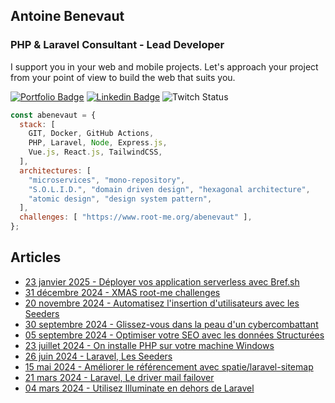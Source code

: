 <h2>Antoine Benevaut</h2>
<h3>PHP & Laravel Consultant - Lead Developer</h3>

I support you in your web and mobile projects. Let's approach your project from your point of view to build the web that suits you.

[![Portfolio Badge](https://img.shields.io/badge/Portfolio-white?logoColor=000&style=flat)](https://abenevaut.dev?pk_campaign=redirect-github-com&pk_source=github.com&pk_medium=social&pk_keyword=link&pk_content=v1&pk_cid=20241005)
[![Linkedin Badge](https://img.shields.io/badge/Linkedin-blue?logo=linkedin&logoColor=fff&style=flat)](https://www.linkedin.com/in/antoine-benevaut-53a39b36/)
![Twitch Status](https://img.shields.io/twitch/status/abenevaut)

```javascript
const abenevaut = {
  stack: [
    GIT, Docker, GitHub Actions,
    PHP, Laravel, Node, Express.js,
    Vue.js, React.js, TailwindCSS,
  ],
  architectures: [
    "microservices", "mono-repository",
    "S.O.L.I.D.", "domain driven design", "hexagonal architecture",
    "atomic design", "design system pattern",
  ],
  challenges: [ "https://www.root-me.org/abenevaut" ],
};
```

<h2>Articles</h2>
<p>

- [23 janvier 2025 - Déployer vos application serverless avec Bref.sh](https://laravel-france.com/posts/deployer-vos-application-serverless-avec-brefsh)
- [31 décembre 2024 - XMAS root-me challenges](https://www.abenevaut.dev/2024-xmas-root-me.html?pk_campaign=redirect-github-abenevaut-dev&pk_source=github.com&pk_medium=article&pk_keyword=link&pk_content=v1&pk_cid=20241231)
- [20 novembre 2024 - Automatisez l'insertion d'utilisateurs avec les Seeders](https://laravel-france.com/posts/automatisez-linsertion-dutilisateurs-avec-les-seeders)
- [30 septembre 2024 - Glissez-vous dans la peau d'un cybercombattant](https://www.abenevaut.dev/2024-comcyber.html?pk_campaign=redirect-github-abenevaut-dev&pk_source=github.com&pk_medium=article&pk_keyword=link&pk_content=v1&pk_cid=20241123)
- [05 septembre 2024 - Optimiser votre SEO avec les données Structurées](https://laravel-france.com/posts/optimiser-votre-seo-avec-les-donnees-structurees)
- [23 juillet 2024 - On installe PHP sur votre machine Windows](https://laravel-france.com/posts/on-installe-php-sur-votre-machine-windows)
- [26 juin 2024 - Laravel, Les Seeders](https://laravel-france.com/posts/les-seeders)
- [15 mai 2024 - Améliorer le référencement avec spatie/laravel-sitemap](https://laravel-france.com/posts/ameliorer-le-referencement-avec-spatielaravel-sitemap)
- [21 mars 2024 - Laravel, Le driver mail failover](https://laravel-france.com/posts/le-driver-mail-failover)
- [04 mars 2024 - Utilisez Illuminate en dehors de Laravel](https://laravel-france.com/posts/utilisez-illuminate-en-dehors-de-laravel)

</p>
